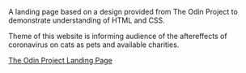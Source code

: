 A landing page based on a design provided from The Odin Project to demonstrate understanding of HTML and CSS.

Theme of this website is informing audience of the aftereffects of coronavirus on cats as pets and available charities. 

[The Odin Project Landing Page](https://www.theodinproject.com/lessons/foundations-landing-page)
